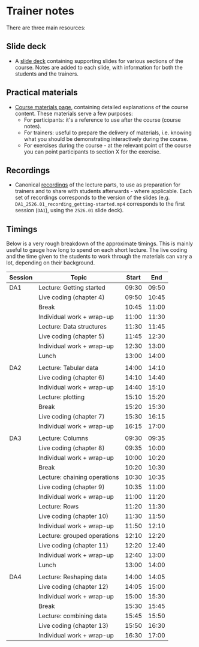 # Trainer notes

There are three main resources:

## Slide deck

- A [slide deck](https://docs.google.com/presentation/d/1hRk83kQ6jslyq6qZ42IXw74B4ukP3yEGGkppjNBST8o/edit?usp=sharing) containing supporting slides for various sections of the course. Notes are added to each slide, with information for both the students and the trainers.

## Practical materials

- [Course materials page](https://cambiotraining.github.io/data-analysis-in-r-and-python/), containing detailed explanations of the course content. These materials serve a few purposes:
  - For participants: it's a reference to use after the course (course notes).
  - For trainers: useful to prepare the delivery of materials, i.e. knowing what you should be demonstrating interactively during the course.
  - For exercises during the course - at the relevant point of the course you can point participants to section X for the exercise.

## Recordings

- Canonical [recordings](https://drive.google.com/drive/folders/1bhdaPMeVgmFNBS8qOBd5VfG8yb-BIyAI?usp=sharing) of the lecture parts, to use as preparation for trainers and to share with students afterwards - where applicable. Each set of recordings corresponds to the version of the slides (e.g. `DA1_2526.01_recording_getting-started.mp4` corresponds to the first session (`DA1`), using the `2526.01` slide deck).

## Timings

Below is a very rough breakdown of the approximate timings. This is mainly useful to gauge how long to spend on each short lecture. The live coding and the time given to the students to work through the materials can vary a lot, depending on their background.

| Session | Topic                          | Start | End   |
|---------|--------------------------------|-------|-------|
| DA1     | Lecture: Getting started       | 09:30 | 09:50 |
|         | Live coding (chapter 4)        | 09:50 | 10:45 |
|         | Break                          | 10:45 | 11:00 |
|         | Individual work + wrap-up      | 11:00 | 11:30 |
|         | Lecture: Data structures       | 11:30 | 11:45 |
|         | Live coding (chapter 5)        | 11:45 | 12:30 |
|         | Individual work + wrap-up      | 12:30 | 13:00 |
|         | Lunch                          | 13:00 | 14:00 |
|         |                                |       |       |
| DA2     | Lecture: Tabular data          | 14:00 | 14:10 |
|         | Live coding (chapter 6)        | 14:10 | 14:40 |
|         | Individual work + wrap-up      | 14:40 | 15:10 |
|         | Lecture: plotting              | 15:10 | 15:20 |
|         | Break                          | 15:20 | 15:30 |
|         | Live coding (chapter 7)        | 15:30 | 16:15 |
|         | Individual work + wrap-up      | 16:15 | 17:00 |
|         |                                |       |       |
| DA3     | Lecture: Columns               | 09:30 | 09:35 |
|         | Live coding (chapter 8)        | 09:35 | 10:00 |
|         | Individual work + wrap-up      | 10:00 | 10:20 |
|         | Break                          | 10:20 | 10:30 |
|         | Lecture: chaining operations   | 10:30 | 10:35 |
|         | Live coding (chapter 9)        | 10:35 | 11:00 |
|         | Individual work + wrap-up      | 11:00 | 11:20 |
|         | Lecture: Rows                  | 11:20 | 11:30 |
|         | Live coding (chapter 10)       | 11:30 | 11:50 |
|         | Individual work + wrap-up      | 11:50 | 12:10 |
|         | Lecture: grouped operations    | 12:10 | 12:20 |
|         | Live coding (chapter 11)       | 12:20 | 12:40 |
|         | Individual work + wrap-up      | 12:40 | 13:00 |
|         | Lunch                          | 13:00 | 14:00 |
|         |                                |       |       |
| DA4     | Lecture: Reshaping data        | 14:00 | 14:05 |
|         | Live coding (chapter 12)       | 14:05 | 15:00 |
|         | Individual work + wrap-up      | 15:00 | 15:30 |
|         | Break                          | 15:30 | 15:45 |
|         | Lecture: combining data        | 15:45 | 15:50 |
|         | Live coding (chapter 13)       | 15:50 | 16:30 |
|         | Individual work + wrap-up      | 16:30 | 17:00 |
